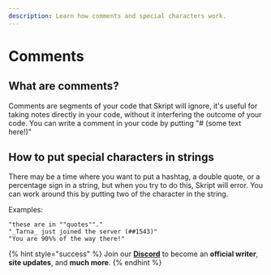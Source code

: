 ```yaml
---
description: Learn how comments and special characters work.
---
```


# Comments

## What are comments?

Comments are segments of your code that Skript will ignore, it's useful for taking notes directly in your code, without it interfering the outcome of your code. You can write a comment in your code by putting "\# \(some text here!\)"

## How to put special characters in strings

There may be a time where you want to put a hashtag, a double quote, or a percentage sign in a string, but when you try to do this, Skript will error. You can work around this by putting two of the character in the string.

Examples:

```text
"these are in ""quotes""."
"_Tarna_ just joined the server (##1543)"
"You are 90%% of the way there!"
```

{% hint style="success" %}
Join our [**Discord**](https://discord.gg/TYhH5bK) to become an **official writer**, **site updates**, and **much more**.
{% endhint %}

